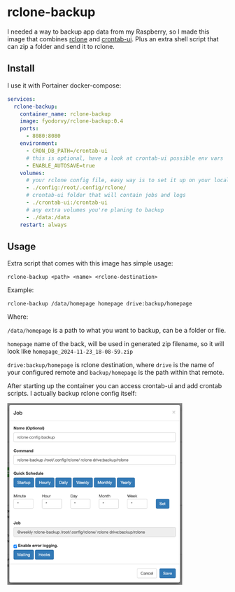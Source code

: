 # rclone-backup

I needed a way to backup app data from my Raspberry, so I made this image that combines [rclone](https://rclone.org) and [crontab-ui](https://github.com/alseambusher/crontab-ui).
Plus an extra shell script that can zip a folder and send it to rclone.

## Install

I use it with Portainer docker-compose:

```yaml
services:
  rclone-backup:
    container_name: rclone-backup
    image: fyodorvy/rclone-backup:0.4
    ports:
      - 8080:8080
    environment:
      - CRON_DB_PATH=/crontab-ui
      # this is optional, have a look at crontab-ui possible env vars
      - ENABLE_AUTOSAVE=true
    volumes:
      # your rclone config file, easy way is to set it up on your local machine and then copy the file across
      - ./config:/root/.config/rclone/
      # crontab-ui folder that will contain jobs and logs
      - ./crontab-ui:/crontab-ui
      # any extra volumes you're planing to backup
      - ./data:/data
    restart: always
```

## Usage

Extra script that comes with this image has simple usage:

```shell
rclone-backup <path> <name> <rclone-destination>
```

Example:

```shell
rclone-backup /data/homepage homepage drive:backup/homepage
```
Where: 

`/data/homepage` is a path to what you want to backup, can be a folder or file.

`homepage` name of the back, will be used in generated zip filename, so it will look like `homepage_2024-11-23_18-08-59.zip`

`drive:backup/homepage` is rclone destination, where `drive` is the name of your configured remote and `backup/homepage` is the path within that remote.

After starting up the container you can access crontab-ui and add crontab scripts. I actually backup rclone config itself:

<img src="crontabui.png" alt="Description" width="400">